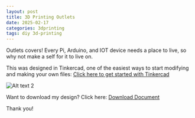 ```yaml
---
layout: post
title: 3D Printing Outlets
date: 2025-02-17
categories: 3dprinting
tags: diy 3d-printing
---
```


Outlets covers! 
Every Pi, Arduino, and IOT device needs a place to live, so why not make a self for it to live on.

This was designed in Tinkercad, one of the easiest ways to start modifying and making your own files: [Click here to get started with Tinkercad](https://www.tinkercad.com/)

![Alt text 2](https://32bitwave.github.io/32bitcoffee/images/outletShelf1.png)

Want to download my design? Click here: [Download Document](/assets/downloads/outletCover.stl)

Thank you!
